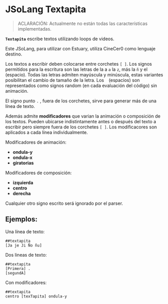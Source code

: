 # JSoLang Textapita


> ACLARACIÓN: Actualmente no están todas las características implementadas.


**`Textapita`** escribe textos utilizando loops de videos.

Este JSoLang, para utilizar con Estuary, utiliza CineCer0 como lenguaje destino.

Los textos a escribir deben colocarse entre corchetes `[ ]`.
Los signos permitidos para la escritura son las letras de la a `a` la `z`, más la `ñ` y el ` ` (espacio).
Todas las letras admiten mayúscula y minúscula, estas variantes posibilitan el cambio de tamaño de la letra.
Los ` ` (espacios) son representados como signos random (en cada evaluación del código) sin animación.

El signo punto `.` , fuera de los corchetes,  sirve para generar más de una línea de texto.

Además admite **modificadores** que varian la animación o composición de los textos.
Pueden ubicarse indistintamente antes o después del texto a escribir pero siempre fuera de los corchetes `[ ]`.
Los modificacores son aplicados a cada línea individualmente.

Modificadores de animación:

+ **ondula-y**
+ **ondula-x**
+ **giratorias**

Modificadores de composición:

+ **izquierda**
+ **centro**
+ **derecha**


Cualquier otro signo escrito será ignorado por el parser.


## Ejemplos:

Una línea de texto:

	##textapita
	[Ja je Ji Ño ñu]
Dos lineas de texto:

	##textapita
	[Primera] .
	[segundA]

Con modificadores:

	##textapita
	centro [texTapita] ondula-y
